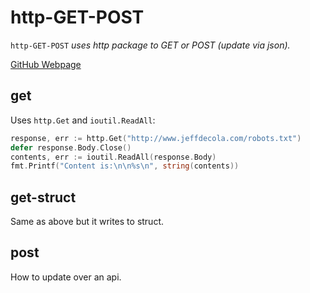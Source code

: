 # http-GET-POST

`http-GET-POST` _uses http package to GET or POST (update via json)._

[GitHub Webpage](https://jeffdecola.github.io/my-go-examples/)

## get

Uses `http.Get`  and `ioutil.ReadAll`:

```go
response, err := http.Get("http://www.jeffdecola.com/robots.txt")
defer response.Body.Close()
contents, err := ioutil.ReadAll(response.Body)
fmt.Printf("Content is:\n\n%s\n", string(contents))
```

## get-struct

Same as above but it writes to struct.

## post

How to update over an api.
